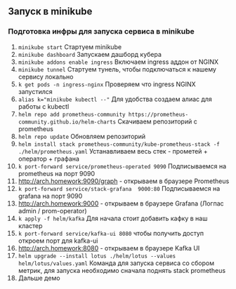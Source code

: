 ## Запуск в minikube
### Подготовка инфры для запуска сервиса в minikube
01. ```minikube start``` Стартуем minikube 
02. ```minikube dashboard``` Запускаем дашборд кубера 
03. ```minikube addons enable ingress``` Включаем ingress аддон от NGINX 
04. ```minikube tunnel``` Стартуем тунель, чтобы подключаться к нашему сервису локально
05. ```k get pods -n ingress-nginx``` Проверяем что ingress NGINX запустился
06. ```alias k="minikube kubectl --"``` Для удобства создаем алиас для работы с kubectl
07. ```helm repo add prometheus-community https://prometheus-community.github.io/helm-charts```  Скачиваем репозиторий с prometheus
08. ```helm repo update``` Обновляем репозиторий
09. ```helm install stack prometheus-community/kube-prometheus-stack -f ./helm/prometheus.yaml```  Устанавливаем весь стек - прометей + оператор + графана
10. ```k port-forward service/prometheus-operated 9090``` Подписываемся на prometheus на порт 9090
11. http://arch.homework:9090/graph - открываем в браузере Prometheus
12. ```k port-forward service/stack-grafana  9000:80``` Подписываемся на grafana на порт 9090
13. http://arch.homework:9000 - открываем в браузере Grafana (Логпас admin / prom-operator)
14. ```k apply -f helm/kafka``` Для начала стоит добавить кафку в наш кластер
15. ```k port-forward service/kafka-ui 8080``` чтобы получить доступ откроем порт для kafka-ui
16. http://arch.homework:8080 - открываем в браузере Kafka UI
17. ```helm upgrade --install lotus ./helm/lotus --values helm/lotus/values.yaml``` Команда для запуска сервиса со сбором метрик, для запуска необходимо сначала поднять stack prometheus
18. Дальше демо